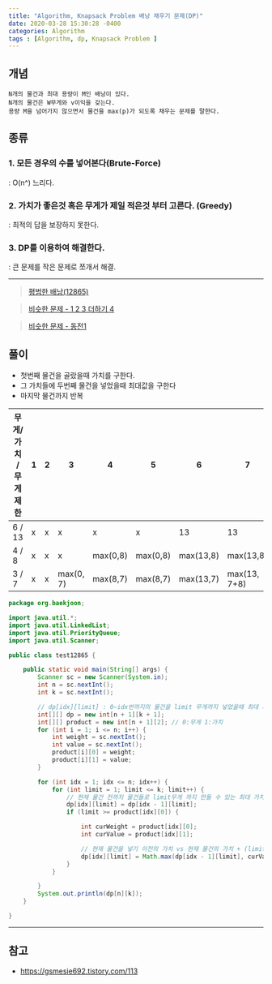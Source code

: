 ```yaml
---
title: "Algorithm, Knapsack Problem 배낭 채우기 문제(DP)"
date: 2020-03-28 15:30:28 -0400
categories: Algorithm
tags : [Algorithm, dp, Knapsack Problem ]
---
```


## 개념

```
N개의 물건과 최대 용량이 M인 배낭이 있다.
N개의 물건은 W무게와 v이익을 갖는다.
용량 M을 넘어가지 않으면서 물건을 max(p)가 되도록 채우는 문제를 말한다.

```

## 종류
### 1. 모든 경우의 수를 넣어본다(Brute-Force)
: O(n^) 느리다.

### 2. 가치가 좋은것 혹은 무게가 제일 적은것 부터 고른다. (Greedy)
: 최적의 답을 보장하지 못한다.

### 3. DP를 이용하여 해결한다.
: 큰 문제를 작은 문제로 쪼개서 해결.

---

> [평범한 배낭(12865)](https://www.acmicpc.net/problem/12865)

> [비슷한 문제 - 1 2 3 더하기 4](https://www.acmicpc.net/problem/15989)

> [비슷한 문제 - 동전1](https://www.acmicpc.net/problem/2293)

## 풀이
- 첫번째 물건을 골랐을때 가치를 구한다.
- 그 가치들에 두번째 물건을 넣었을때 최대값을 구한다
- 마지막 물건까지 반복

| 무게/가치 / 무게제한 | 1 | 2 | 3 | 4 | 5 | 6 | 7 | 8 | 9 | 10 |
|---|---|---|---|---|---|---|---|---|---|---|
| 6 / 13 | x | x | x | x | x | 13 | 13 | 13 | 13 | 13 |
| 4 / 8 | x | x | x | max(0,8) | max(0,8) |  max(13,8) | max(13,8) | max(13, 8) | max(13,8) | max(13, 13+8) |
| 3 / 7  | x | x | max(0, 7) | max(8,7) | max(8,7) | max(13,7) | max(13, 7+8) | max(13, 7+8) | max(8, 7+13) | max(21, 7+13) |

```java
package org.baekjoon;

import java.util.*;
import java.util.LinkedList;
import java.util.PriorityQueue;
import java.util.Scanner;

public class test12865 {

	public static void main(String[] args) {
		Scanner sc = new Scanner(System.in);
		int n = sc.nextInt();
		int k = sc.nextInt();

		// dp[idx][limit] : 0~idx번까지의 물건을 limit 무게까지 넣었을때 최대 가치
		int[][] dp = new int[n + 1][k + 1];
		int[][] product = new int[n + 1][2]; // 0:무게 1:가치
		for (int i = 1; i <= n; i++) {
			int weight = sc.nextInt();
			int value = sc.nextInt();
			product[i][0] = weight;
			product[i][1] = value;
		}

		for (int idx = 1; idx <= n; idx++) {
			for (int limit = 1; limit <= k; limit++) {
				// 현재 물건 전까지 물건들로 limit무게 까지 만들 수 있는 최대 가치 입력
				dp[idx][limit] = dp[idx - 1][limit];
				if (limit >= product[idx][0]) {

					int curWeight = product[idx][0];
					int curValue = product[idx][1];

					// 현재 물건을 넣기 이전의 가치 vs 현재 물건의 가치 + (limit-현재물건의 무게)일때 최대가치
					dp[idx][limit] = Math.max(dp[idx - 1][limit], curValue + dp[idx - 1][limit - curWeight]);
				}
			}

		}
		System.out.println(dp[n][k]);
	}

}

```



---

## 참고
- <https://gsmesie692.tistory.com/113>
